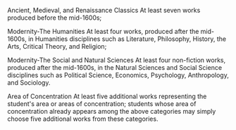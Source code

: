Ancient, Medieval, and Renaissance Classics
At least seven works produced before the mid-1600s;

Modernity-The Humanities
At least four works, produced after the mid-1600s, in Humanities disciplines such as Literature, Philosophy, History, the Arts, Critical Theory, and Religion;

Modernity-The Social and Natural Sciences
At least four non-fiction works, produced after the mid-1600s, in the Natural Sciences and Social Science disciplines such as Political Science, Economics, Psychology, Anthropology, and Sociology.

Area of Concentration
At least five additional works representing the student's area or areas of concentration; students whose area of concentration already appears among the above categories may simply choose five additional works from these categories.

